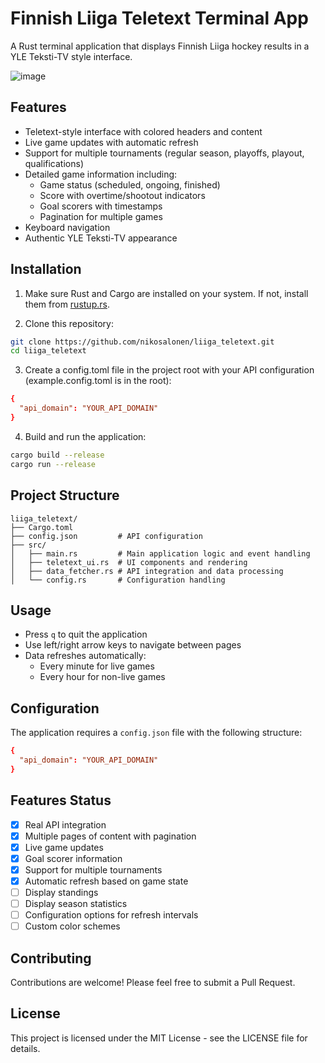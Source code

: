 # Finnish Liiga Teletext Terminal App

A Rust terminal application that displays Finnish Liiga hockey results in a YLE Teksti-TV style interface.

![image](https://github.com/user-attachments/assets/98ae3ece-c2a6-4253-b25b-c1e211624070)

## Features

- Teletext-style interface with colored headers and content
- Live game updates with automatic refresh
- Support for multiple tournaments (regular season, playoffs, playout, qualifications)
- Detailed game information including:
  - Game status (scheduled, ongoing, finished)
  - Score with overtime/shootout indicators
  - Goal scorers with timestamps
  - Pagination for multiple games
- Keyboard navigation
- Authentic YLE Teksti-TV appearance

## Installation

1. Make sure Rust and Cargo are installed on your system. If not, install them from [rustup.rs](https://rustup.rs/).

2. Clone this repository:

```bash
git clone https://github.com/nikosalonen/liiga_teletext.git
cd liiga_teletext
```

3. Create a config.toml file in the project root with your API configuration (example.config.toml is in the root):

```toml
{
  "api_domain": "YOUR_API_DOMAIN"
}
```

4. Build and run the application:

```bash
cargo build --release
cargo run --release
```

## Project Structure

```
liiga_teletext/
├── Cargo.toml
├── config.json         # API configuration
├── src/
│   ├── main.rs         # Main application logic and event handling
│   ├── teletext_ui.rs  # UI components and rendering
│   ├── data_fetcher.rs # API integration and data processing
│   └── config.rs       # Configuration handling
```

## Usage

- Press `q` to quit the application
- Use left/right arrow keys to navigate between pages
- Data refreshes automatically:
  - Every minute for live games
  - Every hour for non-live games

## Configuration

The application requires a `config.json` file with the following structure:

```toml
{
  "api_domain": "YOUR_API_DOMAIN"
}
```

## Features Status

- [x] Real API integration
- [x] Multiple pages of content with pagination
- [x] Live game updates
- [x] Goal scorer information
- [x] Support for multiple tournaments
- [x] Automatic refresh based on game state
- [ ] Display standings
- [ ] Display season statistics
- [ ] Configuration options for refresh intervals
- [ ] Custom color schemes

## Contributing

Contributions are welcome! Please feel free to submit a Pull Request.

## License

This project is licensed under the MIT License - see the LICENSE file for details.
